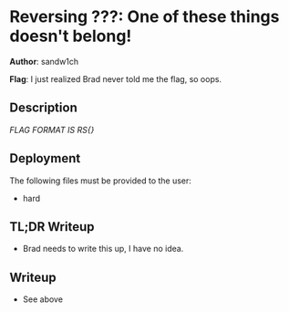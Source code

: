 # Reversing ???: One of these things doesn't belong!
**Author**: sandw1ch 

**Flag**: I just realized Brad never told me the flag, so oops.

## Description
*FLAG FORMAT IS RS{}*

## Deployment
The following files must be provided to the user:
- hard

## TL;DR Writeup
- Brad needs to write this up, I have no idea.

## Writeup
- See above
